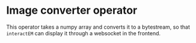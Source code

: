 # Image converter operator

This operator takes a numpy array and converts it to a bytestream, so that `interactEM` can display it through a websocket in the frontend.
